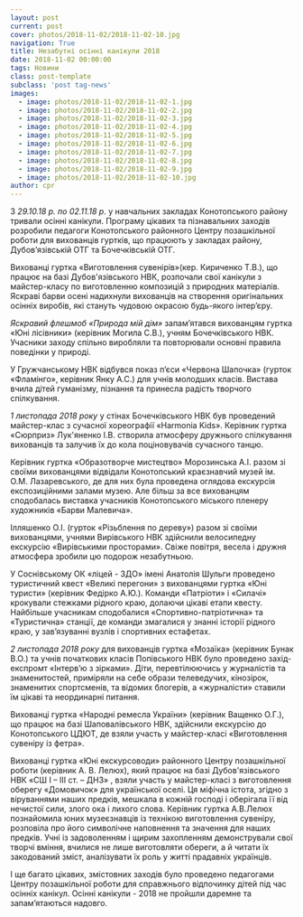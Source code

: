 ```yaml
---
layout: post
current: post
cover: photos/2018-11-02/2018-11-02-10.jpg
navigation: True
title: Незабутні осінні канікули 2018
date: 2018-11-02 00:00:00
tags: Новини
class: post-template
subclass: 'post tag-news'
images:
  - image: photos/2018-11-02/2018-11-02-1.jpg
  - image: photos/2018-11-02/2018-11-02-2.jpg
  - image: photos/2018-11-02/2018-11-02-3.jpg
  - image: photos/2018-11-02/2018-11-02-4.jpg
  - image: photos/2018-11-02/2018-11-02-5.jpg
  - image: photos/2018-11-02/2018-11-02-6.jpg
  - image: photos/2018-11-02/2018-11-02-7.jpg
  - image: photos/2018-11-02/2018-11-02-8.jpg
  - image: photos/2018-11-02/2018-11-02-9.jpg
  - image: photos/2018-11-02/2018-11-02-10.jpg
author: cpr
---
```


З *29.10.18 р. по 02.11.18 р.* у навчальних закладах  Конотопського району тривали осінні канікули.	Програму цікавих та пізнавальних заходів розробили педагоги Конотопського районного Центру позашкільної роботи для вихованців гуртків, що працюють  у закладах району, Дубов’язівській ОТГ та Бочечківській ОТГ.

Вихованці гуртка «Виготовлення сувенірів»(кер. Кириченко Т.В.), що працює на базі Дубов'язівського НВК,  розпочали свої канікули з майстер-класу по виготовленню композицій з природних матеріалів. Яскраві барви осені надихнули вихованців на створення оригінальних осінніх виробів, які стануть чудовою окрасою будь-якого інтер’єру.

*Яскравий флешмоб «Природа мій дім»* запам’ятався  вихованцям  гуртка «Юні лісівники» (керівник Могила С.В.), учням Бочечківського НВК. Учасники заходу спільно виробляли та повторювали основні правила поведінки у природі.

У Гружчанському НВК відбувся показ п’єси «Червона Шапочка»  (гурток «Фламінго», керівник Янку А.С.) для учнів молодших класів. Вистава вчила дітей  гуманізму, пізнання та принесла радість творчого спілкування.

*1 листопада 2018 року*  у стінах Бочечківського НВК був проведений майстер-клас з сучасної хореографії «Harmonia Kids». Керівник гуртка «Сюрприз» Лук'яненко І.В. створила атмосферу дружнього спілкування вихованців та залучив їх до кола поціновувачів сучасного танцю.

Керівник  гуртка «Образотворче мистецтво» Морозинська А.І. разом зі своїми вихованцями відвідали  Конотопський  краєзнавчий музей ім. О.М. Лазаревського, де для них була проведена оглядова екскурсія експозиційними залами музею. Але більш за все вихованцям сподобалась виставка учасників Конотопського міського пленеру художників «Барви Малевича».

Ілляшенко О.І. (гурток «Різьблення по дереву») разом зі своїми вихованцями, учнями Вирівського НВК  здійснили велосипедну екскурсію «Вирівськими просторами». Свіже повітря, весела і дружня атмосфера зробили цю подорож  незабутньою.

У Соснівському ОК «ліцей - ЗДО» імені Анатолія Шульги проведено туристичний квест «Великі перегони» з вихованцями гуртка «Юні туристи» (керівник Федірко А.Ю.). Команди «Патріоти» і «Силачі» крокували стежками рідного краю, долаючи цікаві етапи квесту. Найбільше учасникам сподобалися «Спортивно-патріотична» та «Туристична» станції, де команди змагалися у знанні історії рідного краю, у зав’язуванні вузлів і спортивних естафетах.

*2 листопада 2018 року*  для вихованців гуртка «Мозаїка» (керівник Бунак В.О.) та учнів початкових класів Попівського НВК було проведено захід-експромт «Інтерв’ю з зірками». Діти,  перевтілюючись у журналістів та знаменитостей, приміряли на себе образи  телеведучих,  кінозірок,  знаменитих спортсменів, та  відомих блогерів, а «журналісти» ставили їм цікаві та неординарні питання.

Вихованці гуртка «Народні ремесла України» (керівник Ващенко О.Г.), що працює на базі Шаповалівського НВК,  здійснили екскурсію до Конотопського ЦДЮТ,  де взяли участь у майстер-класі «Виготовлення сувеніру із фетра».

Вихованці гуртка «Юні екскурсоводи» районного Центру позашкільної роботи (керівник А. В. Лелюх), який працює на базі Дубов'язівського НВК «СШ І – ІІІ ст. – ДНЗ» , взяли участь у майстер-класі з виготовлення оберегу «Домовичок» для української оселі. Ця міфічна істота, згідно з віруваннями наших предків, мешкала в кожній господі і оберігала її від нечистої сили, злого ока і лихого слова. Керівник гуртка А.В.Лелюх познайомила юних музеєзнавців із технікою виготовлення сувеніру, розповіла про його символічне наповнення та значення для наших предків. Учні із задоволенням і щирим захопленням демонстрували свої творчі вміння, вчилися не лише виготовляти обереги, а й читати їх закодований зміст, аналізувати їх роль у житті прадавніх українців.

І ще багато цікавих, змістовних  заходів було проведено педагогами Центру позашкільної роботи для справжнього відпочинку дітей під час осінніх канікул. Осінні канікули - 2018 не пройшли даремне  та запам’ятаються надовго.
